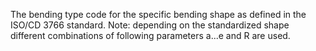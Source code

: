 The bending type code for the specific bending shape as defined in the ISO/CD 3766 standard. Note: depending on the standardized shape different combinations of following parameters a...e and R are used.